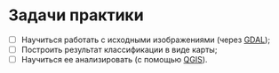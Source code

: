 # Задачи практики

- [ ] Научиться работать с исходными изображениями (через [GDAL](https://www.lfd.uci.edu/~gohlke/pythonlibs/#gdal));
- [ ] Построить результат классификации в виде карты;
- [ ] Научиться ее анализировать (с помощью [QGIS](https://www.qgis.org/en/site/forusers/download.html)).